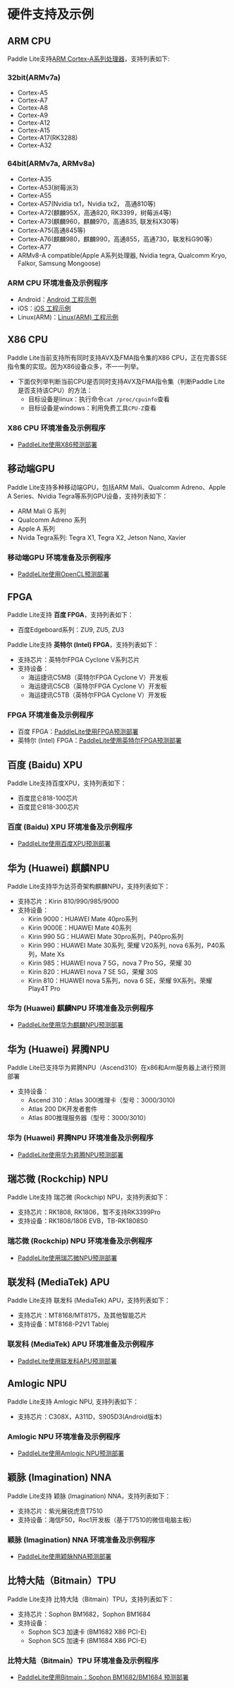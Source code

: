 
# 硬件支持及示例


## ARM CPU
Paddle Lite支持[ARM Cortex-A系列处理器](https://en.wikipedia.org/wiki/ARM_Cortex-A)，支持列表如下:
### 32bit(ARMv7a)
- Cortex-A5
- Cortex-A7
- Cortex-A8
- Cortex-A9
- Cortex-A12
- Cortex-A15
- Cortex-A17(RK3288)
- Cortex-A32
### 64bit(ARMv7a, ARMv8a)
- Cortex-A35
- Cortex-A53(树莓派3)
- Cortex-A55
- Cortex-A57(Nvidia tx1，Nvidia tx2， 高通810等)
- Cortex-A72(麒麟95X，高通820, RK3399，树莓派4等)
- Cortex-A73(麒麟960，麒麟970，高通835, 联发科X30等)
- Cortex-A75(高通845等)
- Cortex-A76(麒麟980，麒麟990，高通855，高通730，联发科G90等）
- Cortex-A77
- ARMv8-A compatible(Apple A系列处理器, Nvidia tegra, Qualcomm Kryo, Falkor, Samsung Mongoose)
### ARM CPU 环境准备及示例程序
- Android：[Android 工程示例](../demo_guides/android_app_demo)
- iOS：[iOS 工程示例](../demo_guides/ios_app_demo)
- Linux(ARM)：[Linux(ARM) 工程示例](../demo_guides/linux_arm_demo)

## X86 CPU
Paddle Lite当前支持所有同时支持AVX及FMA指令集的X86 CPU，正在完善SSE指令集的实现。因为X86设备众多，不一一列举。
- 下面仅列举判断当前CPU是否同时支持AVX及FMA指令集（判断Paddle Lite是否支持该CPU）的方法：
  - 目标设备是linux：执行命令`cat /proc/cpuinfo`查看
  - 目标设备是windows：利用免费工具`CPU-Z`查看
### X86 CPU 环境准备及示例程序
- [PaddleLite使用X86预测部署](../demo_guides/x86)

## 移动端GPU
Paddle Lite支持多种移动端GPU，包括ARM Mali、Qualcomm Adreno、Apple A Series、Nvidia Tegra等系列GPU设备，支持列表如下：
- ARM Mali G 系列
- Qualcomm Adreno 系列
- Apple A 系列
- Nvida Tegra系列: Tegra X1, Tegra X2, Jetson Nano, Xavier
### 移动端GPU 环境准备及示例程序
- [PaddleLite使用OpenCL预测部署](../demo_guides/opencl)

## FPGA
Paddle Lite支持 **百度 FPGA**，支持列表如下：
- 百度Edgeboard系列：ZU9, ZU5, ZU3

Paddle Lite支持 **英特尔 (Intel) FPGA**，支持列表如下：
- 支持芯片：英特尔FPGA Cyclone V系列芯片
- 支持设备：
  - 海运捷讯C5MB（英特尔FPGA Cyclone V）开发板
  - 海运捷讯C5CB（英特尔FPGA Cyclone V）开发板
  - 海运捷讯C5TB（英特尔FPGA Cyclone V）开发板

### FPGA 环境准备及示例程序
- 百度 FPGA：[PaddleLite使用FPGA预测部署](../demo_guides/fpga)
- 英特尔 (Intel) FPGA：[PaddleLite使用英特尔FPGA预测部署](../demo_guides/intel_fpga)


## 百度 (Baidu) XPU
Paddle Lite支持百度XPU，支持列表如下：
- 百度昆仑818-100芯片
- 百度昆仑818-300芯片

### 百度 (Baidu) XPU 环境准备及示例程序
- [PaddleLite使用百度XPU预测部署](../demo_guides/baidu_xpu)

## 华为 (Huawei) 麒麟NPU
Paddle Lite支持华为达芬奇架构麒麟NPU，支持列表如下：
- 支持芯片：Kirin 810/990/985/9000
- 支持设备：
  * Kirin 9000：HUAWEI Mate 40pro系列
  * Kirin 9000E：HUAWEI Mate 40系列
  * Kirin 990 5G：HUAWEI Mate 30pro系列，P40pro系列
  * Kirin 990：HUAWEI Mate 30系列, 荣耀 V20系列, nova 6系列，P40系列，Mate Xs
  * Kirin 985：HUAWEI nova 7 5G，nova 7 Pro 5G，荣耀 30
  * Kirin 820：HUAWEI nova 7 SE 5G，荣耀 30S
  * Kirin 810：HUAWEI nova 5系列，nova 6 SE，荣耀 9X系列，荣耀 Play4T Pro

### 华为 (Huawei) 麒麟NPU 环境准备及示例程序
- [PaddleLite使用华为麒麟NPU预测部署](../demo_guides/huawei_kirin_npu)

## 华为 (Huawei) 昇腾NPU
Paddle Lite已支持华为昇腾NPU（Ascend310）在x86和Arm服务器上进行预测部署
- 支持设备：
  * Ascend 310：Atlas 300I推理卡（型号：3000/3010)
  * Atlas 200 DK开发者套件
  * Atlas 800推理服务器（型号：3000/3010）
### 华为 (Huawei) 昇腾NPU 环境准备及示例程序
- [PaddleLite使用华为昇腾NPU预测部署](../demo_guides/huawei_ascend_npu)

## 瑞芯微 (Rockchip) NPU
Paddle Lite支持 瑞芯微 (Rockchip) NPU，支持列表如下：
- 支持芯片：RK1808, RK1806，暂不支持RK3399Pro
- 支持设备：RK1808/1806 EVB，TB-RK1808S0
### 瑞芯微 (Rockchip) NPU 环境准备及示例程序
- [PaddleLite使用瑞芯微NPU预测部署](../demo_guides/rockchip_npu)

## 联发科 (MediaTek) APU
Paddle Lite支持 联发科 (MediaTek) APU，支持列表如下：
- 支持芯片：MT8168/MT8175，及其他智能芯片
- 支持设备：MT8168-P2V1 Tablej
### 联发科 (MediaTek) APU 环境准备及示例程序
- [PaddleLite使用联发科APU预测部署](../demo_guides/mediatek_apu)

## Amlogic NPU
Paddle Lite支持 Amlogic NPU, 支持列表如下：
- 支持芯片：C308X，A311D，S905D3(Android版本)
### Amlogic NPU 环境准备及示例程序
- [PaddleLite使用Amlogic NPU预测部署](../demo_guides/amlogic_npu)

## 颖脉 (Imagination) NNA
Paddle Lite支持 颖脉 (Imagination) NNA，支持列表如下：
- 支持芯片：紫光展锐虎贲T7510
- 支持设备：海信F50，Roc1开发板（基于T7510的微信电脑主板）
### 颖脉 (Imagination) NNA 环境准备及示例程序
- [PaddleLite使用颖脉NNA预测部署](../demo_guides/imagination_nna)

## 比特大陆（Bitmain）TPU
Paddle Lite支持 比特大陆（Bitmain）TPU，支持列表如下：
- 支持芯片：Sophon BM1682，Sophon BM1684
- 支持设备：
  * Sophon SC3 加速卡 (BM1682 X86 PCI-E)
  * Sophon SC5 加速卡 (BM1684 X86 PCI-E)
### 比特大陆（Bitmain）TPU 环境准备及示例程序
- [PaddleLite使用Bitmain：Sophon BM1682/BM1684 预测部署](../demo_guides/bitmain)
